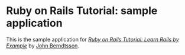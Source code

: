 # Ruby on Rails Tutorial: sample application

This is the sample application for [*Ruby on Rails Tutorial: Learn Rails by Example*](http://downloadsearches.com/) by [John Berndtsson](http://downloadsearches.com/).